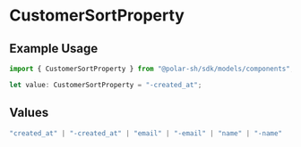 # CustomerSortProperty

## Example Usage

```typescript
import { CustomerSortProperty } from "@polar-sh/sdk/models/components";

let value: CustomerSortProperty = "-created_at";
```

## Values

```typescript
"created_at" | "-created_at" | "email" | "-email" | "name" | "-name"
```